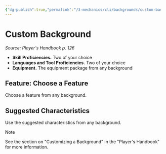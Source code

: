 ```yaml
---
{"dg-publish":true,"permalink":"/3-mechanics/cli/backgrounds/custom-background/","tags":["ttrpg-cli/background","ttrpg-cli/compendium/src/5e/phb"],"noteIcon":""}
---
```


# Custom Background
*Source: Player's Handbook p. 126*  


- **Skill Proficiencies.** Two of your choice  
- **Languages and Tool Proficiencies.** Two of your choice  
- **Equipment.** The equipment package from any background  


## Feature: Choose a Feature

Choose a feature from any background.

## Suggested Characteristics

Use the suggested characteristics from any background.

> [!note]
> See the section on "Customizing a Background" in the "Player's Handbook" for more information.
